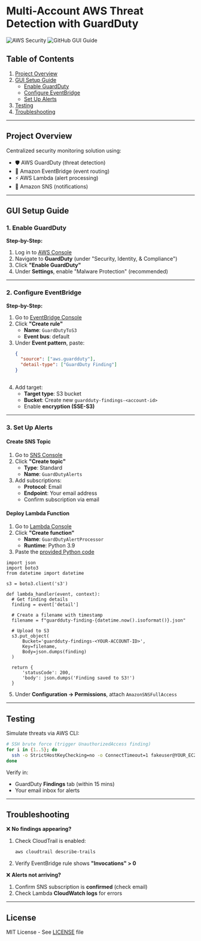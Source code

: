 # Multi-Account AWS Threat Detection with GuardDuty

![AWS Security](https://img.shields.io/badge/AWS-Security-orange?logo=amazon-aws)
![GitHub GUI Guide](https://img.shields.io/badge/Guide-GUI_Steps-blue)

## Table of Contents
1. [Project Overview](#project-overview)
2. [GUI Setup Guide](#gui-setup-guide)
   - [Enable GuardDuty](#1-enable-guardduty)
   - [Configure EventBridge](#2-configure-eventbridge)
   - [Set Up Alerts](#3-set-up-alerts)
3. [Testing](#testing)
4. [Troubleshooting](#troubleshooting)

---

## Project Overview
Centralized security monitoring solution using:
- 🛡️ AWS GuardDuty (threat detection)
- 🔗 Amazon EventBridge (event routing)
- ⚡ AWS Lambda (alert processing)
- 📧 Amazon SNS (notifications)


---

## GUI Setup Guide

### 1. Enable GuardDuty
**Step-by-Step:**
1. Log in to [AWS Console](https://console.aws.amazon.com/)
2. Navigate to **GuardDuty** (under "Security, Identity, & Compliance")
3. Click **"Enable GuardDuty"**
4. Under **Settings**, enable "Malware Protection" (recommended)


---

### 2. Configure EventBridge
**Step-by-Step:**
1. Go to [EventBridge Console](https://console.aws.amazon.com/events/)
2. Click **"Create rule"**
   - **Name**: `GuardDutyToS3`
   - **Event bus**: default
3. Under **Event pattern**, paste:
   ```json
   {
     "source": ["aws.guardduty"],
     "detail-type": ["GuardDuty Finding"]
   }
 
   ```
4. Add target:
   - **Target type**: S3 bucket
   - **Bucket**: Create new `guardduty-findings-<account-id>`
   - Enable **encryption (SSE-S3)**


---

### 3. Set Up Alerts
#### Create SNS Topic
1. Go to [SNS Console](https://console.aws.amazon.com/sns/)
2. Click **"Create topic"**
   - **Type**: Standard
   - **Name**: `GuardDutyAlerts`
3. Add subscriptions:
   - **Protocol**: Email
   - **Endpoint**: Your email address
   - Confirm subscription via email

#### Deploy Lambda Function
1. Go to [Lambda Console](https://console.aws.amazon.com/lambda/)
2. Click **"Create function"**
   - **Name**: `GuardDutyAlertProcessor`
   - **Runtime**: Python 3.9
3. Paste the [provided Python code](#lambda-code)

  ```
import json
import boto3
from datetime import datetime

s3 = boto3.client('s3')

def lambda_handler(event, context):
    # Get finding details
    finding = event['detail']
    
    # Create a filename with timestamp
    filename = f"guardduty-finding-{datetime.now().isoformat()}.json"
    
    # Upload to S3
    s3.put_object(
        Bucket='guardduty-findings-<YOUR-ACCOUNT-ID>',
        Key=filename,
        Body=json.dumps(finding)
    )
    
    return {
        'statusCode': 200,
        'body': json.dumps('Finding saved to S3!')
    }
   ```
    
5. Under **Configuration → Permissions**, attach `AmazonSNSFullAccess`


---

## Testing
Simulate threats via AWS CLI:
```bash
# SSH brute force (trigger UnauthorizedAccess finding)
for i in {1..5}; do
  ssh -o StrictHostKeyChecking=no -o ConnectTimeout=1 fakeuser@YOUR_EC2_IP
done
```

Verify in:
- GuardDuty **Findings** tab (within 15 mins)
- Your email inbox for alerts

---

## Troubleshooting
❌ **No findings appearing?**
1. Check CloudTrail is enabled:  
   ```bash
   aws cloudtrail describe-trails
   ```
2. Verify EventBridge rule shows **"Invocations" > 0**

❌ **Alerts not arriving?**
1. Confirm SNS subscription is **confirmed** (check email)
2. Check Lambda **CloudWatch logs** for errors

---

## License
MIT License - See [LICENSE](LICENSE) file

